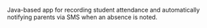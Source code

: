 Java-based app for recording student attendance and automatically notifying parents via SMS when an absence is noted. 
